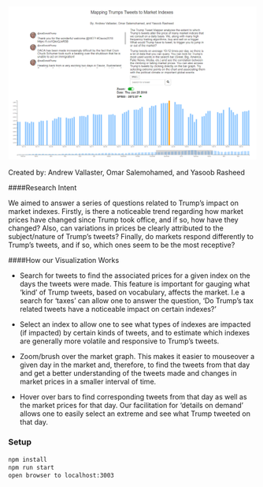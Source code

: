 
![Alt text](example.PNG)


Created by: Andrew Vallaster, Omar Salemohamed, and Yasoob Rasheed

####Research Intent

We aimed to answer a series of questions related to Trump’s impact on market indexes. Firstly, is there a
noticeable trend regarding how market prices have changed since Trump took office, and if so, how have they
changed? Also, can variations in prices be clearly attributed to the subject/nature of Trump’s tweets? Finally, do
markets respond differently to Trump’s tweets, and if so, which ones seem to be the most receptive?

####How our Visualization Works


* Search for tweets to find the associated prices for a given index on the days the tweets were made. This
feature is important for gauging what ‘kind’ of Trump tweets, based on vocabulary, affects the market. I.e a
search for ‘taxes’ can allow one to answer the question, ‘Do Trump’s tax related tweets have a noticeable
impact on certain indexes?’

* Select an index to allow one to see what types of indexes are impacted (if impacted) by certain kinds of
tweets, and to estimate which indexes are generally more volatile and responsive to Trump’s tweets.

* Zoom/brush over the market graph. This makes it easier to mouseover a given day in the market and,
therefore, to find the tweets from that day and get a better understanding of the tweets made and changes in
market prices in a smaller interval of time.

* Hover over bars to find corresponding tweets from that day as well as the market prices for that day. Our
facilitation for ‘details on demand’ allows one to easily select an extreme and see what Trump tweeted on that
day.

### Setup

    npm install
    npm run start
    open browser to localhost:3003

